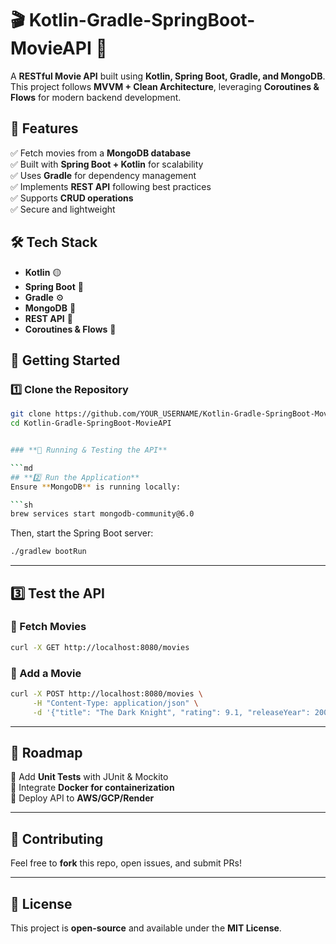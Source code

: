 # 🎬 Kotlin-Gradle-SpringBoot-MovieAPI 🚀  

A **RESTful Movie API** built using **Kotlin, Spring Boot, Gradle, and MongoDB**.  
This project follows **MVVM + Clean Architecture**, leveraging **Coroutines & Flows** for modern backend development.  

## 📌 Features  
✅ Fetch movies from a **MongoDB database**  
✅ Built with **Spring Boot + Kotlin** for scalability  
✅ Uses **Gradle** for dependency management  
✅ Implements **REST API** following best practices  
✅ Supports **CRUD operations**  
✅ Secure and lightweight  

## 🛠️ Tech Stack  
- **Kotlin** 🟡  
- **Spring Boot** 🌱  
- **Gradle** ⚙️  
- **MongoDB** 🍃  
- **REST API** 📡  
- **Coroutines & Flows** 🔄  

## 🚀 Getting Started  

### 1️⃣ Clone the Repository  
```sh
git clone https://github.com/YOUR_USERNAME/Kotlin-Gradle-SpringBoot-MovieAPI.git
cd Kotlin-Gradle-SpringBoot-MovieAPI


### **📌 Running & Testing the API**  

```md
## **2️⃣ Run the Application**  
Ensure **MongoDB** is running locally:  

```sh
brew services start mongodb-community@6.0
```

Then, start the Spring Boot server:  

```sh
./gradlew bootRun
```

---

## **3️⃣ Test the API**  

### **📍 Fetch Movies**  
```sh
curl -X GET http://localhost:8080/movies
```

### **📍 Add a Movie**  
```sh
curl -X POST http://localhost:8080/movies \
     -H "Content-Type: application/json" \
     -d '{"title": "The Dark Knight", "rating": 9.1, "releaseYear": 2008}'
```

---

## **🎯 Roadmap**  
🔹 Add **Unit Tests** with JUnit & Mockito  
🔹 Integrate **Docker for containerization**  
🔹 Deploy API to **AWS/GCP/Render**  

---

## **🤝 Contributing**  
Feel free to **fork** this repo, open issues, and submit PRs!  

---

## **📜 License**  
This project is **open-source** and available under the **MIT License**.  
```
